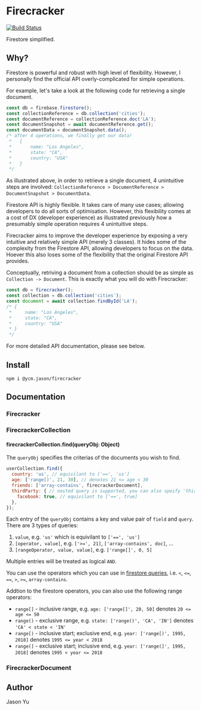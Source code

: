 # Firecracker

[![Build Status](https://travis-ci.com/ycmjason/firecracker.svg?branch=master)](https://travis-ci.com/ycmjason/firecracker)

Firestore simplified.

## Why?

Firestore is powerful and robust with high level of flexibility. However, I personally find the official API overly-complicated for simple operations.

For example, let's take a look at the following code for retrieving a single document.

```js
const db = firebase.firestore();
const collectionReference = db.collection('cities');
const documentReference = collectionReference.doc('LA');
const documentSnapshot = await documentReference.get();
const documentData = documentSnapshot.data();
/* after 4 operations, we finally get our data!
 *   {
 *       name: "Los Angeles",
 *       state: "CA",
 *       country: "USA"
 *   }
 */
```

As illustrated above, in order to retrieve a single document, 4 unintuitive steps are involved: `CollectionReference > DocumentReference > DocumentSnapshot > DocumentData`.

Firestore API is highly flexible. It takes care of many use cases; allowing developers to do all sorts of optimisation. However, this flexibility comes at a cost of DX (developer experience) as illustrated previously how a presumably simple operation requires 4 unintuitive steps.

Firecracker aims to improve the developer experience by exposing a very intuitive and relatively simple API (merely 3 classes). It hides some of the complexity from the Firestore API, allowing developers to focus on the data. Hoever this also loses some of the flexibility that the original Firestore API provides.

Conceptually, retriving a document from a collection should be as simple as `Collection -> Document`. This is exactly what you will do with Firecracker:

```js
const db = firecracker();
const collection = db.collection('cities');
const document = await collection.findById('LA');
/* {
 *     name: "Los Angeles",
 *     state: "CA",
 *     country: "USA"
 * }
 */
```

For more detailed API documentation, please see below.

## Install

```
npm i @ycm.jason/firecracker
```

## Documentation

### Firecracker

### FirecrackerCollection

#### firecrackerCollection.find(queryObj: Object)

The `queryObj` specifies the criterias of the documents you wish to find.

```js
userCollection.find({
  country: 'us', // equivilant to ['==', 'us']
  age: ['range[)', 21, 30], // denotes 21 <= age < 30
  friends: ['array-contains', firecrackerDocument],
  thirdParty: { // nested query is supported, you can also speify 'thirdParty.facebook' if you wish
    facebook: true, // equivilant to ['==', true]
  },
});
```

Each entry of the `queryObj` contains a key and value pair of `field` and `query`. There are 3 types of queries:

1. `value`, e.g. `'us'` which is equivilant to `['==', 'us']`
2. `[operator, value]`, e.g. `['>=', 21]`, `['array-contains', doc]`, ...
3. `[rangeOperator, value, value]`, e.g. `['range[]', 0, 5]`

Multiple entries will be treated as logical `AND`. 

You can use the operators which you can use in [firestore queries](https://firebase.google.com/docs/firestore/query-data/queries), i.e. `<`, `<=`, `==`, `>`, `>=`, `array-contains`.

Addtion to the firestore operators, you can also use the following range operators:
- `range[]` - inclusive range, e.g. `age: ['range[]', 20, 50]` denotes `20 <= age <= 50`
- `range()` - exclusive range, e.g. `state: ['range()', 'CA', 'IN']` denotes `'CA' < state < 'IN'`
- `range[)` - inclusive start; exclusive end, e.g. `year: ['range[)', 1995, 2018]` denotes `1995 <= year < 2018`
- `range(]` - exclusive start; inclusive end, e.g. `year: ['range(]', 1995, 2018]` denotes `1995 < year <= 2018`


### FirecrackerDocument

## Author
Jason Yu
